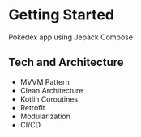 # Getting Started
Pokedex app using Jepack Compose

## Tech and Architecture
- MVVM Pattern
- Clean Architecture
- Kotlin Coroutines
- Retrofit
- Modularization
- CI/CD
